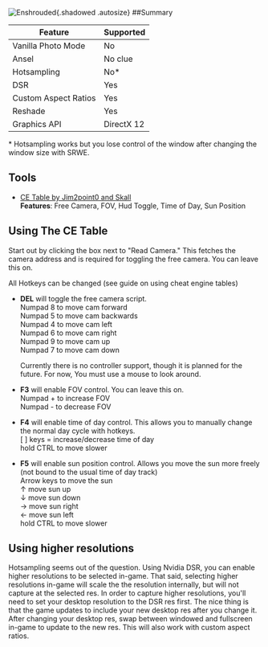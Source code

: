 ![Enshrouded](\Images\enshrouded_header.png "Shot by jim2point0"){.shadowed .autosize}
##Summary

Feature | Supported
--|--
Vanilla Photo Mode | No
Ansel | No clue
Hotsampling | No*
DSR | Yes
Custom Aspect Ratios | Yes
Reshade | Yes
Graphics API | DirectX 12

\* Hotsampling works but you lose control of the window after changing the window size with SRWE. 
 
## Tools

* [CE Table by Jim2point0 and Skall](..\CheatTables\enshrouded_v1.CT)  
**Features**: Free Camera, FOV, Hud Toggle, Time of Day, Sun Position

## Using The CE Table

Start out by clicking the box next to "Read Camera." This fetches the camera address and is required for toggling the free camera. You can leave this on.

All Hotkeys can be changed (see guide on using cheat engine tables)

* **DEL** will toggle the free camera script.  
  Numpad 8 to move cam forward  
  Numpad 5 to move cam backwards  
  Numpad 4 to move cam left  
  Numpad 6 to move cam right  
  Numpad 9 to move cam up  
  Numpad 7 to move cam down  

  Currently there is no controller support, though it is planned for the future. For now, You must use a mouse to look around.  
  
* **F3** will enable FOV control. You can leave this on.  
  Numpad + to increase FOV  
  Numpad - to decrease FOV  

* **F4** will enable time of day control. This allows you to manually change the normal day cycle with hotkeys.  
  [ ] keys = increase/decrease time of day  
  hold CTRL to move slower  

* **F5** will enable sun position control. Allows you move the sun more freely (not bound to the usual time of day track)  
  Arrow keys to move the sun  
  ↑   move sun up  
  ↓	move sun down  
  →	move sun right  
  ←	move sun left  
  hold CTRL to move slower

## Using higher resolutions

Hotsampling seems out of the question. Using Nvidia DSR, you can enable higher resolutions to be selected in-game. That said, selecting higher resolutions in-game will scale the the resolution internally, but will not capture at the selected res. In order to capture higher resolutions, you'll need to set your desktop resolution to the DSR res first. The nice thing is that the game updates to include your new desktop res after you change it. After changing your desktop res, swap between windowed and fullscreen in-game to update to the new res. This will also work with custom aspect ratios.


